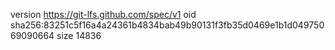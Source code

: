 version https://git-lfs.github.com/spec/v1
oid sha256:83251c5f16a4a24361b4834bab49b90131f3fb35d0469e1b1d04975069090664
size 14836
